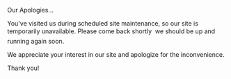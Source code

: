 Our Apologies...

You've visited us during scheduled site maintenance, so our site is temporarily unavailable. Please come back shortly  we should be up and running again soon.

We appreciate your interest in our site and apologize for the inconvenience.

Thank you!